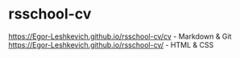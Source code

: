 # rsschool-cv
https://Egor-Leshkevich.github.io/rsschool-cv/cv - Markdown & Git
https://Egor-Leshkevich.github.io/rsschool-cv/   - HTML & CSS
